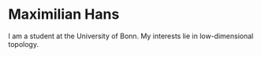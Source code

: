 # Maximilian Hans

I am a student at the University of Bonn. My interests lie in low-dimensional topology.
